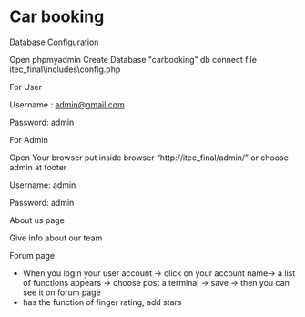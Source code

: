 # Car booking
Database Configuration

Open phpmyadmin
Create Database "carbooking"
db connect file itec_final\includes\config.php

For User

Username : admin@gmail.com	

Password: admin



For Admin

Open Your browser put inside browser “http://itec_final/admin/” or choose admin at footer

Username: admin

Password: admin


About us page

Give info about our team

Forum page
- When you login your user account -> click on your account name-> a list of functions appears ->
choose post a terminal -> save -> then you can see it on forum page
- has the function of finger rating, add stars

